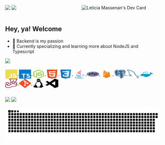 
<div align="left">
  <a href="mailto:massenandev@gmail.com"><img src="https://img.shields.io/badge/-Gmail-%23EA4335?style=for-the-badge&logo=gmail&logoColor=white" target="_blank"></a>
  <a href="https://www.linkedin.com/in/massenandev" target="_blank"><img src="https://img.shields.io/badge/-LinkedIn-%230077B5?style=for-the-badge&logo=linkedin&logoColor=white" target="_blank"></a>
  <a href="https://app.daily.dev/massenan" target="_blank">
    <img
      src="https://api.daily.dev/devcards/951d656905f4433b9a5d852da852c0a3.png?r=g5q"
      width="256"
      align="right"
      alt="Leticia Massenan's Dev Card"
    />
  </a>
</div>

<br/>

## Hey, ya! Welcome

- 🔭 Backend is my passion
- 🌱 Currently specializing and learning more about NodeJS and Typescript

 <div>
  <a href="https://github.com/massenandev">
  <img height="180em" src="https://github-readme-stats.vercel.app/api?username=massenandev&show_icons=true&theme=dracula&include_all_commits=true&count_private=true"/>
</div>
<div style="display: inline_block"><br>
  <img align="center" height="30" width="40" src="https://raw.githubusercontent.com/devicons/devicon/master/icons/javascript/javascript-plain.svg">
  <img align="center" height="30" width="40" src="https://raw.githubusercontent.com/devicons/devicon/master/icons/typescript/typescript-plain.svg">
  <img align="center" height="30" width="40" src="https://raw.githubusercontent.com/devicons/devicon/master/icons/nodejs/nodejs-original.svg">
  <img align="center" alt="Rafa-HTML" height="30" width="40" src="https://raw.githubusercontent.com/devicons/devicon/master/icons/html5/html5-original.svg">
  <img align="center" alt="Rafa-CSS" height="30" width="40" src="https://raw.githubusercontent.com/devicons/devicon/master/icons/css3/css3-original.svg">
  <img align="center" height="30" width="40" src="https://raw.githubusercontent.com/devicons/devicon/master/icons/java/java-original.svg">
  <img align="center" height="30" width="40" src="https://raw.githubusercontent.com/devicons/devicon/master/icons/php/php-original.svg">
  <img align="center" height="30" width="40" src="https://raw.githubusercontent.com/devicons/devicon/master/icons/firebase/firebase-plain.svg">
  <img align="center" height="30" width="40" src="https://raw.githubusercontent.com/devicons/devicon/master/icons/postgresql/postgresql-plain.svg">
  <img align="center" height="30" width="40" src="https://raw.githubusercontent.com/devicons/devicon/master/icons/mysql/mysql-plain.svg">
  <img align="center" height="30" width="40" src="https://raw.githubusercontent.com/devicons/devicon/master/icons/docker/docker-plain.svg">
  <img align="center" height="30" width="40" src="https://raw.githubusercontent.com/devicons/devicon/master/icons/jest/jest-plain.svg">
  <img align="center" height="30" width="40" src="https://raw.githubusercontent.com/devicons/devicon/master/icons/git/git-plain.svg">
  <img align="center" height="30" width="40" src="https://raw.githubusercontent.com/devicons/devicon/master/icons/linux/linux-plain.svg">
  <img align="center" height="30" width="40" src="https://raw.githubusercontent.com/devicons/devicon/master/icons/vscode/vscode-plain.svg">
 
</div>
  
  ##
 
<div> 
  <a href = "mailto:massenandev@gmail.com"><img src="https://img.shields.io/badge/-Gmail-%23333?style=for-the-badge&logo=gmail&logoColor=white" target="_blank"></a>
  <a href="https://www.linkedin.com/in/massenandev" target="_blank"><img src="https://img.shields.io/badge/-LinkedIn-%230077B5?style=for-the-badge&logo=linkedin&logoColor=white" target="_blank"></a> 
 
  ![Snake animation](https://github.com/massenandev/massenandev/blob/output/github-contribution-grid-snake.svg)
 
</div>
